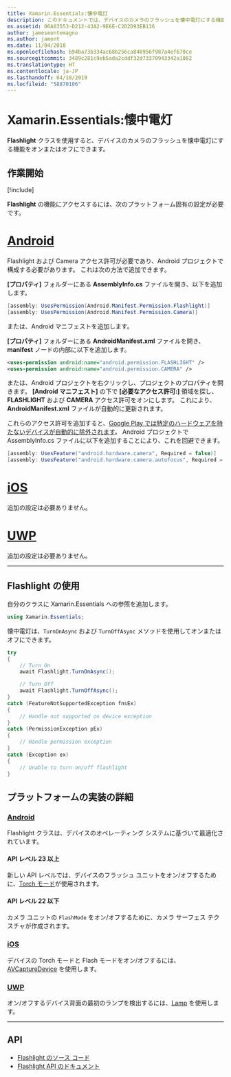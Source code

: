 ```yaml
---
title: Xamarin.Essentials:懐中電灯
description: このドキュメントでは、デバイスのカメラのフラッシュを懐中電灯にする機能をオンまたはオフにできる Xamarin.Essentials の Flashlight クラスについて説明します。
ms.assetid: 06A03553-D212-43A2-9E6E-C2D2D93EB136
author: jamesmontemagno
ms.author: jamont
ms.date: 11/04/2018
ms.openlocfilehash: b94ba73b334ac68b256ca840956f987a4ef670ce
ms.sourcegitcommit: 3489c281c9eb5ada2cddf32d73370943342a1082
ms.translationtype: HT
ms.contentlocale: ja-JP
ms.lasthandoff: 04/18/2019
ms.locfileid: "58870106"
---
```

# <a name="xamarinessentials-flashlight"></a>Xamarin.Essentials:懐中電灯

**Flashlight** クラスを使用すると、デバイスのカメラのフラッシュを懐中電灯にする機能をオンまたはオフにできます。

## <a name="get-started"></a>作業開始

[!include[](~/essentials/includes/get-started.md)]

**Flashlight** の機能にアクセスするには、次のプラットフォーム固有の設定が必要です。

# <a name="androidtabandroid"></a>[Android](#tab/android)

Flashlight および Camera アクセス許可が必要であり、Android プロジェクトで構成する必要があります。 これは次の方法で追加できます。

**[プロパティ]** フォルダーにある **AssemblyInfo.cs** ファイルを開き、以下を追加します。

```csharp
[assembly: UsesPermission(Android.Manifest.Permission.Flashlight)]
[assembly: UsesPermission(Android.Manifest.Permission.Camera)]
```

または、Android マニフェストを追加します。

**[プロパティ]** フォルダーにある **AndroidManifest.xml** ファイルを開き、**manifest** ノードの内部に以下を追加します。

```xml
<uses-permission android:name="android.permission.FLASHLIGHT" />
<uses-permission android:name="android.permission.CAMERA" />
```

または、Android プロジェクトを右クリックし、プロジェクトのプロパティを開きます。 **[Android マニフェスト]** の下で **[必要なアクセス許可:]** 領域を探し、**FLASHLIGHT** および **CAMERA** アクセス許可をオンにします。 これにより、**AndroidManifest.xml** ファイルが自動的に更新されます。

これらのアクセス許可を追加すると、[Google Play では特定のハードウェアを持たないデバイスが自動的に除外されます](https://developer.android.com/guide/topics/manifest/uses-feature-element.html#permissions-features)。 Android プロジェクトで AssemblyInfo.cs ファイルに以下を追加することにより、これを回避できます。

```csharp
[assembly: UsesFeature("android.hardware.camera", Required = false)]
[assembly: UsesFeature("android.hardware.camera.autofocus", Required = false)]
```

# <a name="iostabios"></a>[iOS](#tab/ios)

追加の設定は必要ありません。

# <a name="uwptabuwp"></a>[UWP](#tab/uwp)

追加の設定は必要ありません。

-----

## <a name="using-flashlight"></a>Flashlight の使用

自分のクラスに Xamarin.Essentials への参照を追加します。

```csharp
using Xamarin.Essentials;
```

懐中電灯は、`TurnOnAsync` および `TurnOffAsync` メソッドを使用してオンまたはオフにできます。

```csharp
try
{
    // Turn On
    await Flashlight.TurnOnAsync();

    // Turn Off
    await Flashlight.TurnOffAsync();
}
catch (FeatureNotSupportedException fnsEx)
{
    // Handle not supported on device exception
}
catch (PermissionException pEx)
{
    // Handle permission exception
}
catch (Exception ex)
{
    // Unable to turn on/off flashlight
}
```

## <a name="platform-implementation-specifics"></a>プラットフォームの実装の詳細

### <a name="androidtabandroid"></a>[Android](#tab/android)

Flashlight クラスは、デバイスのオペレーティング システムに基づいて最適化されています。

#### <a name="api-level-23-and-higher"></a>API レベル 23 以上

新しい API レベルでは、デバイスのフラッシュ ユニットをオン/オフするために、[Torch モード](https://developer.android.com/reference/android/hardware/camera2/CameraManager.html#setTorchMode)が使用されます。

#### <a name="api-level-22-and-lower"></a>API レベル 22 以下

カメラ ユニットの `FlashMode` をオン/オフするために、カメラ サーフェス テクスチャが作成されます。 

### <a name="iostabios"></a>[iOS](#tab/ios)

デバイスの Torch モードと Flash モードをオン/オフするには、[AVCaptureDevice](xref:AVFoundation.AVCaptureDevice) を使用します。

### <a name="uwptabuwp"></a>[UWP](#tab/uwp)

オン/オフするデバイス背面の最初のランプを検出するには、[Lamp](https://docs.microsoft.com/uwp/api/windows.devices.lights.lamp) を使用します。

-----

## <a name="api"></a>API

- [Flashlight のソース コード](https://github.com/xamarin/Essentials/tree/master/Xamarin.Essentials/Flashlight)
- [Flashlight API のドキュメント](xref:Xamarin.Essentials.Flashlight)
